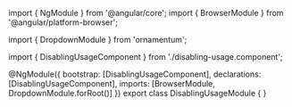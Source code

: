 import { NgModule } from '@angular/core';
import { BrowserModule } from '@angular/platform-browser';
  
import { DropdownModule } from 'ornamentum';
  
import { DisablingUsageComponent } from './disabling-usage.component';

@NgModule({
 bootstrap: [DisablingUsageComponent],
 declarations: [DisablingUsageComponent],
 imports: [BrowserModule, DropdownModule.forRoot()]
})
export class DisablingUsageModule {
}
